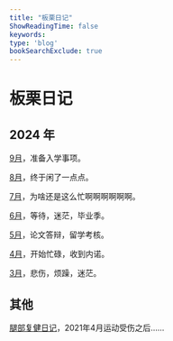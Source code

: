 ```yaml
---
title: "板栗日记"
ShowReadingTime: false
keywords:
type: 'blog'
bookSearchExclude: true
---
```


# 板栗日记



## 2024 年

[9月](./y24-9-anxious.md)，准备入学事项。

[8月](./y24-8-relaxed.md)，终于闲了一点点。

[7月](./y24-7-stillbusy.md)，为啥还是这么忙啊啊啊啊啊啊。

[6月](./y24-6-lost.md)，等待，迷茫，毕业季。

[5月](./y24-5-verybusy.md)，论文答辩，留学考核。

[4月](./y24-4-busyyyyy.md)，开始忙碌，收到内诺。

[3月](./y24-3-saddddd.md)，悲伤，烦躁，迷茫。

## 其他

[腿部复健日记](./leg-rehabitation.md)，2021年4月运动受伤之后……